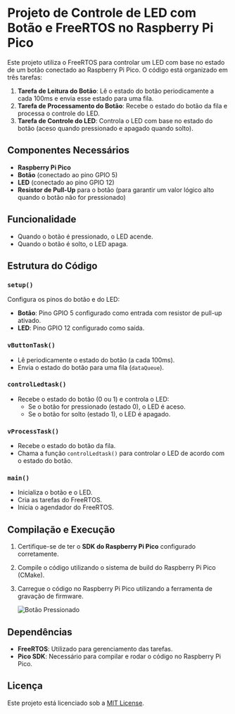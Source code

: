 # Projeto de Controle de LED com Botão e FreeRTOS no Raspberry Pi Pico

Este projeto utiliza o FreeRTOS para controlar um LED com base no estado de um botão conectado ao Raspberry Pi Pico. O código está organizado em três tarefas:

1. **Tarefa de Leitura do Botão**: Lê o estado do botão periodicamente a cada 100ms e envia esse estado para uma fila.
2. **Tarefa de Processamento do Botão**: Recebe o estado do botão da fila e processa o controle do LED.
3. **Tarefa de Controle do LED**: Controla o LED com base no estado do botão (aceso quando pressionado e apagado quando solto).

## Componentes Necessários

- **Raspberry Pi Pico**
- **Botão** (conectado ao pino GPIO 5)
- **LED** (conectado ao pino GPIO 12)
- **Resistor de Pull-Up** para o botão (para garantir um valor lógico alto quando o botão não for pressionado)

## Funcionalidade

- Quando o botão é pressionado, o LED acende.
- Quando o botão é solto, o LED apaga.

## Estrutura do Código

### `setup()`

Configura os pinos do botão e do LED:

- **Botão**: Pino GPIO 5 configurado como entrada com resistor de pull-up ativado.
- **LED**: Pino GPIO 12 configurado como saída.

### `vButtonTask()`

- Lê periodicamente o estado do botão (a cada 100ms).
- Envia o estado do botão para uma fila (`dataQueue`).

### `controlLedtask()`

- Recebe o estado do botão (0 ou 1) e controla o LED:
  - Se o botão for pressionado (estado 0), o LED é aceso.
  - Se o botão for solto (estado 1), o LED é apagado.

### `vProcessTask()`

- Recebe o estado do botão da fila.
- Chama a função `controlLedtask()` para controlar o LED de acordo com o estado do botão.

### `main()`

- Inicializa o botão e o LED.
- Cria as tarefas do FreeRTOS.
- Inicia o agendador do FreeRTOS.

## Compilação e Execução

1. Certifique-se de ter o **SDK do Raspberry Pi Pico** configurado corretamente.
2. Compile o código utilizando o sistema de build do Raspberry Pi Pico (CMake).
3. Carregue o código no Raspberry Pi Pico utilizando a ferramenta de gravação de firmware.

   ![Botão Pressionado](imagemteste1.heic)

## Dependências

- **FreeRTOS**: Utilizado para gerenciamento das tarefas.
- **Pico SDK**: Necessário para compilar e rodar o código no Raspberry Pi Pico.

## Licença

Este projeto está licenciado sob a [MIT License](LICENSE).


